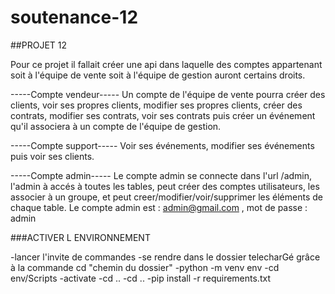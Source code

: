 # soutenance-12

##PROJET 12

Pour ce projet il fallait créer une api dans laquelle des comptes appartenant soit à l'équipe de vente soit à l'équipe de gestion auront certains droits.

-----Compte vendeur-----
Un compte de l'équipe de vente pourra créer des clients, voir ses propres clients, modifier ses propres clients, créer des contrats, modifier ses contrats, voir ses contrats puis créer un événement qu'il associera à un compte de l'équipe de gestion.

-----Compte support-----
Voir ses événements, modifier ses événements puis voir ses clients.

-----Compte admin-----
Le compte admin se connecte dans l'url /admin, l'admin à accés à toutes les tables, peut créer des comptes utilisateurs, les associer à un groupe, et peut creer/modifier/voir/supprimer les éléments de chaque table.
Le compte admin est : admin@gmail.com , mot de passe : admin

###ACTIVER L ENVIRONNEMENT

-lancer l'invite de commandes
-se rendre dans le dossier telecharGé grâce à la commande cd "chemin du dossier"
-python -m venv env
-cd env/Scripts
-activate
-cd ..
-cd ..
-pip install -r requirements.txt
